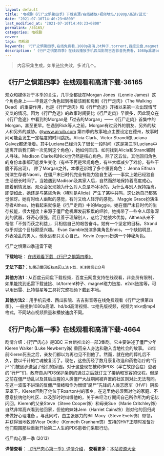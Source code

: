 ```yaml
---
layout: default
title: '电视剧《行尸之惧第四季》下载资源/在线播放/视频地址/1080p/高清/蓝光'
date: "2021-07-10T14:40:23+0800"
last_modified_at: "2021-07-10T14:40:23+0800"
permalink: /36165/
categories: 电视剧
cover:
tags: 电视剧
keywords: '行尸之惧第四季,在线免费看,1080p高清,bt种子,torrent,百度云盘,magnet,磁力链,迅雷下载资源'
description: '《行尸之惧第四季》在线云播放手机西瓜影院吉吉影音免费看，1080p高清bd/hd未删减完整版和tc抢先枪版，mkv/mp4格式，附带bt/torrent种子、magnet/磁力链、百度云盘、网盘资源迅雷下载链接'
---
```


>内容采集生成，如果链接失效，多试几个。


## 《行尸之惧第四季》在线观看和高清下载-36165

观众和媒体对于本季的关注，几乎全都放在Morgan Jones（Lennie James）这个角色身上——毕竟这个角色起到桥接该剧和母剧《行尸走肉》（The Walking Dead）的重要作用，也是《行尸走肉》和《行尸危途》开播以来第一次出现情节交叉的情况。因为《行尸危途》的故事时间要比《行尸走肉》早很多，因此观众在《行尸危途》中看到的Morgan是「过去的Morgan」——《行尸走肉》首集中的Morgan，甚至更早。在遇到Rick等人之前，Morgan有过另外的朋友、另外的敌人和另外的威胁。@www.airuib.com 第四季的故事地点主要设定在德州，故事时间可能会发生一定幅度的时间跳跃。Alicia Clark、Victor Strand和Luciana Galvez都还活着。其中Luciana已经消失了很长一段时间（这是第三季Luciana中途离开后我们第一次见到这个角色），她如何回归、如何找到Alicia和Strand都耐人寻味。Madison Clarke和Nick也仍然是核心角色。除了这五位，其他回归角色的身份本季都可能发生变化（有些不再是常规角色，有些大幅减少了戏份，有些干脆不再出现）。 除了Morgan之外，本季还新增了多个重要角色： Jenna Elfman扮演生存者Naomi，在僵尸末日时代完全有能力独自生活——事实上她已经独自生活很长时间了。当她遇到Madison及其家人后，自然而然地保持着高度戒心。随着剧情发展，观众会发现她为什么对人总是冷冰冰的，为什么与别人保持距离。即便如此，她还是与某些角色（特别是Alicia）产生了某种共鸣，这让她自己都感觉惊讶。她有时给人幽默的感觉，有时又给人轻浮的感觉。 Maggie Grace扮演生存者Althea，她看起来就像是《行尸走肉》中的Maggie。她在僵尸末日时代的生存技能，很大程度上来源于僵尸危机爆发前积累的经验。她携带了一些令人印象深刻的武器，好奇心很强，而且善于理解别人，这给了她战术优势。Althea从来不相信「不劳而获之利益」，只相信自己的艰苦奋斗。她有一个坚定的目标，Strand似乎对这个目标颇感兴趣。 Evan Gamble扮演多集角色Ennis，一个缺陷明显、外表凌乱的男人，他永远都只关心自己。 Kevin Zegers扮演一个神秘角色。


行尸之惧第四季迅雷下载

**下载地址**： [在线观看下载 《行尸之惧第四季》](https://www.993dy.com//vod-detail-id-35603.html) 


**无法下载?**：`如果迅雷因版权原因无法下载，关注微信公众号 `

**其他方法1**：从百度云网盘下载视频，百度云网盘支持在线观看，非会员有限制，如果能找到迅雷下载链接、bt/torrent种子、magnet磁力链接、e2dk链接等，可以用迅雷、比特彗星等工具将完整视频下载到本地。

**其他方法2**：用手机云播、西瓜影院、吉吉影音等在线免费观看《行尸之惧第四季》，一般提供1080p高清、hd/bd高清视频、tc抢先版视频，视频为mkv或mp4格式，不同站点视频质量和播放速度不同。


## 《行尸肉心第一季》在线观看和高清下载-4664

剧情介绍：《行尸肉心》是BBC 三台新推出的一部3集剧。它主要讲述了僵尸少年Kieren Walker (Luke Newberry饰) 重回亲人身边和融入当地社会的故事。   四年前Kieren死去之后，亲友们都以为再也见不到他了。然而，就在他的葬礼后不久，数以千计的亡魂被复活了。现在，这些历经了数月康复改造和药物治疗的“行尸”们被逐步送回了他们的家园。对于这些现在被称作PDS（半亡故综合症）患者的“行尸”们，政府自从PDS保护条例的通过之后就订立了接纳和宽容的议程。但是之前在僵尸动乱以及其后血腥的人类僵尸大战期间被弃置的社区则对此无法苟同。   在这一波蛮不讲理的反僵尸情绪和作为憎恨”腐尸”先锋的人类志愿军（HVF）阴影笼罩下，Kieren回到了他位于Roarton村的家乡。在这里他必须面对他的家庭、不愿意接纳他的社区、以及那时时纠缠他的，关于未经治疗期间自己所作所为的记忆闪回。Kieren的父亲Steve（Steve Cooper饰）和母亲Sue（Marie Critchley饰）自然非常高兴看到他回家，但他的妹妹Jem（Harriet Cains饰）则对他的回归尚未做好心理准备 。与此同时，由主张暴力的Bill Macy（Steve Evets饰）带领，并获得当地牧师Vicar Oddie（Kenneth Cranham饰）支持的HVF正随时准备对他们周围那些重新开始第二人生的PDS患者们采取行动。


行尸肉心第一季 (2013)

**详情查看**： [《行尸肉心第一季》详情介绍](/movie/4664/)， **查看更多**：[本站资源大全](/movie/t/all/)

